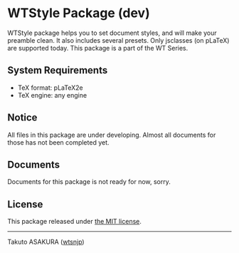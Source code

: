 # WTStyle Package (dev)

WTStyle package helps you to set document styles, and will make your preamble clean. It also includes several presets. Only jsclasses (on pLaTeX) are supported today. This package is a part of the WT Series.

## System Requirements

* TeX format: pLaTeX2e
* TeX engine: any engine

## Notice

All files in this package are under developing. Almost all documents for those has not been completed yet.

## Documents

Documents for this package is not ready for now, sorry.

## License

This package released under [the MIT license](./LICENSE).

---

Takuto ASAKURA ([wtsnjp](https://twitter.com/wtsnjp))
